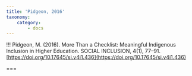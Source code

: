 ```yaml
---
title: 'Pidgeon, 2016'
taxonomy:
    category:
        - docs
---
```


!!! Pidgeon, M. (2016). More Than a Checklist: Meaningful Indigenous Inclusion in Higher Education. SOCIAL INCLUSION, 4(1), 77–91. [https://doi.org/10.17645/si.v4i1.436](https://doi.org/10.17645/si.v4i1.436)



===
